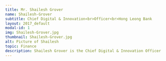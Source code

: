 ```yaml
---
title: Mr. Shailesh Grover
name: Shailesh-Grover
subtitle: Chief Digital & Innovation<br>Officer<br>Hong Leong Bank
layout: 2017_default
modal-id: 1
img: Shailesh-Grover.jpg
thumbnail: Shailesh-Grover.jpg
alt: Picture of Shailesh
topic: Finance
description: Shailesh Grover is the Chief Digital & Innovation Officer from Hong Leong Bank Berhad who will be responsible for coordinating the strategic execution of the bank's ambitious digital transformational agenda, ensuring Hong Leong Bank drives innovation as well as industry leading digital capabilities across the bank's business and countries.<br><br>Shailesh was with Capco, Barclays and AT&T prior to joining Hong Leong Bank. He has over 25 years of international experience working across multiple industries. During his tenure with Barclays, he was responsible to developer its first-of-its-kind customer-centric Digital(Mobile and Online) and Service Innovations. He transformed key customer journeys across businesses. He is a thought leader and practitioner of innovation, executing ideas into business growth and customer outcomes.<br><br>Shailesh graduated with Master's Degree in Computer Applications from Harcourt Butler Technological Institute. 
---
```

